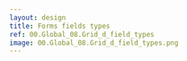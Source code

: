 ```yaml
---
layout: design
title: Forms fields types
ref: 00.Global_08.Grid_d_field_types
image: 00.Global_08.Grid_d_field_types.png
---
```

